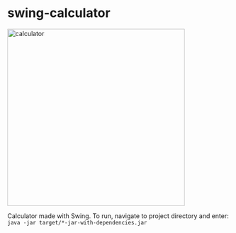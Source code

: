 # swing-calculator
<img width="400" alt="calculator" src="https://github.com/rad-was/swing-calculator/assets/108371018/115996b8-2c62-41cf-ba7d-b9ebf6ca8656">

Calculator made with Swing. To run, navigate to project directory and enter: `java -jar target/*-jar-with-dependencies.jar`
